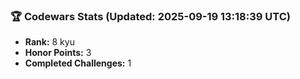 ### 🏆 Codewars Stats (Updated: 2025-09-19 13:18:39 UTC)

- **Rank:** 8 kyu
- **Honor Points:** 3
- **Completed Challenges:** 1
